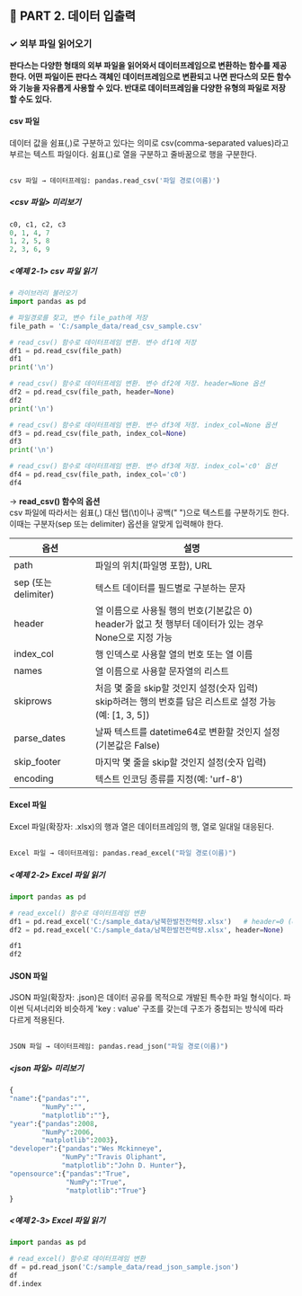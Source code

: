 <h2>📌 PART 2. 데이터 입출력</h2>
<h3>✓ 외부 파일 읽어오기</h3>

**판다스는 다양한 형태의 외부 파일을 읽어와서 데이터프레임으로 변환하는 함수를 제공한다. 어떤 파일이든 판다스 객체인 데이터프레임으로 변환되고 나면 판다스의 모든 함수와 기능을 자유롭게 사용할 수 있다. 반대로 데이터프레임을 다양한 유형의 파일로 저장할 수도 있다.**

<h4>csv 파일</h4>
데이터 값을 쉼표(,)로 구분하고 있다는 의미로 csv(comma-separated values)라고 부르는 텍스트 파일이다. 쉼표(,)로 열을 구분하고 줄바꿈으로 행을 구분한다.<br>
<br>

```python
csv 파일 → 데이터프레임: pandas.read_csv('파일 경로(이름)')
```
##### <csv 파일> 미리보기
```python
c0, c1, c2, c3
0, 1, 4, 7
1, 2, 5, 8
2, 3, 6, 9
```
##### <예제 2-1> csv 파일 읽기 
```python
# 라이브러리 불러오기 
import pandas as pd

# 파일경로를 찾고, 변수 file_path에 저장
file_path = 'C:/sample_data/read_csv_sample.csv'

# read_csv() 함수로 데이터프레임 변환. 변수 df1에 저장
df1 = pd.read_csv(file_path)
df1
print('\n')

# read_csv() 함수로 데이터프레임 변환. 변수 df2에 저장. header=None 옵션
df2 = pd.read_csv(file_path, header=None)
df2
print('\n')

# read_csv() 함수로 데이터프레임 변환. 변수 df3에 저장. index_col=None 옵션
df3 = pd.read_csv(file_path, index_col=None)
df3
print('\n')

# read_csv() 함수로 데이터프레임 변환. 변수 df3에 저장. index_col='c0' 옵션
df4 = pd.read_csv(file_path, index_col='c0')
df4
```

→ **read_csv() 함수의 옵션**<br>
csv 파일에 따라서는 쉼표(,) 대신 탭(\t)이나 공백(" ")으로 텍스트를 구분하기도 한다. 이때는 구분자(sep 또는 delimiter) 옵션을 알맞게 입력해야 한다.

<table>
  <thead>
    <tr>
      <th style="text-align: center;">옵션</th>
      <th style="text-align: center;">설명</th>
    </tr>
  </thead>
  <tbody>
    <tr>
      <td style="text-align: left;">path</td>
      <td style="text-align: left;">파일의 위치(파일명 포함), URL</td>
    </tr>
    <tr>
      <td style="text-align: left;">sep (또는 delimiter)</td>
      <td style="text-align: left;">텍스트 데이터를 필드별로 구분하는 문자</td>
    </tr>
    <tr>
      <td style="text-align: left;">header</td>
      <td style="text-align: left;">열 이름으로 사용될 행의 번호(기본값은 0)<br> header가 없고 첫 행부터 데이터가 있는 경우 None으로 지정 가능</td>
    </tr>
    <tr>
      <td style="text-align: left;">index_col</td>
      <td style="text-align: left;">행 인덱스로 사용할 열의 번호 또는 열 이름</td>
      <tr>
      <td style="text-align: left;">names</td>
      <td style="text-align: left;">열 이름으로 사용할 문자열의 리스트</td>
    </tr>
    <tr>
      <td style="text-align: left;">skiprows</td>
      <td style="text-align: left;">처음 몇 줄을 skip할 것인지 설정(숫자 입력)<br> skip하려는 행의 번호를 담은 리스트로 설정 가능(예: [1, 3, 5])</td>
    </tr>
    <tr>
      <td style="text-align: left;">parse_dates</td>
      <td style="text-align: left;">날짜 텍스트를 datetime64로 변환할 것인지 설정(기본값은 False)</td>
    </tr>
    <tr>
      <td style="text-align: left;">skip_footer</td>
      <td style="text-align: left;">마지막 몇 줄을 skip할 것인지 설정(숫자 입력)</td>
    </tr>
    <tr>
      <td style="text-align: left;">encoding</td>
      <td style="text-align: left;">텍스트 인코딩 종류를 지정(예: 'urf-8')</td>
    </tr>
  </tbody>
</table>

<h4>Excel 파일</h4>
Excel 파일(확장자: .xlsx)의 행과 열은 데이터프레임의 행, 열로 일대일 대응된다.<br>
<br>

```python
Excel 파일 → 데이터프레임: pandas.read_excel("파일 경로(이름)")
```
##### <예제 2-2> Excel 파일 읽기
```python
import pandas as pd

# read_excel() 함수로 데이터프레임 변환
df1 = pd.read_excel('C:/sample_data/남북한발전전력량.xlsx')   # header=0 (default 옵션)
df2 = pd.read_excel('C:/sample_data/남북한발전전력량.xlsx', header=None)   # header=None (default 옵션)

df1
df2
```

<h4>JSON 파일</h4>
JSON 파일(확장자: .json)은 데이터 공유를 목적으로 개발된 특수한 파일 형식이다. 파이썬 딕셔너리와 비슷하게 'key : value' 구조를 갖는데 구조가 중첩되는 방식에 따라 다르게 적용된다.<br>
<br>

```python
JSON 파일 → 데이터프레임: pandas.read_json("파일 경로(이름)")
```
##### <json 파일> 미리보기
```python
{
"name":{"pandas":"",
        "NumPy":"",
        "matplotlib":""},
"year":{"pandas":2008,
        "NumPy":2006,
        "matplotlib":2003},
"developer":{"pandas":"Wes Mckinneye",
             "NumPy":"Travis Oliphant",
             "matplotlib":"John D. Hunter"},
"opensource":{"pandas":"True",
              "NumPy":"True",
              "matplotlib":"True"}
}
```
##### <예제 2-3> Excel 파일 읽기
```python
import pandas as pd

# read_excel() 함수로 데이터프레임 변환
df = pd.read_json('C:/sample_data/read_json_sample.json')
df
df.index
```